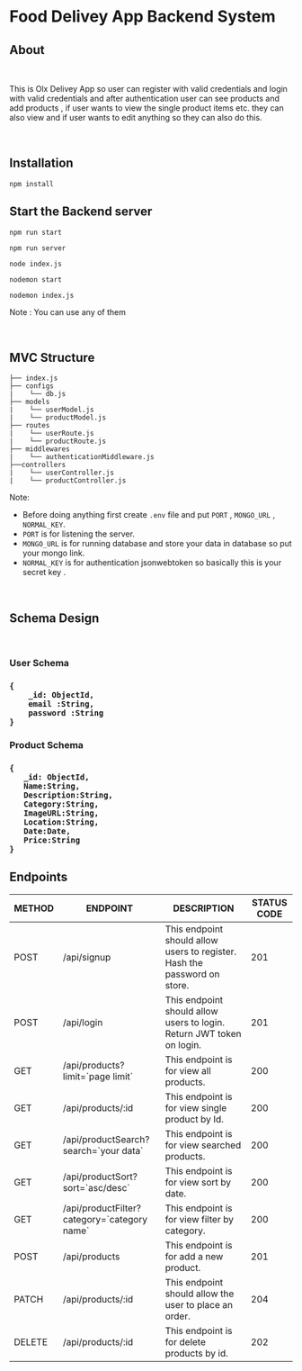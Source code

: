 # Food Delivey App Backend System

## About

<br>

This is Olx Delivey App so user can register with valid credentials and login with valid credentials and after authentication user can see products and add products ,  if user wants to view the single product items etc. they can also view and if user wants to edit anything so they can also do this.

<br>

## Installation

```
npm install
```

## Start the Backend server 

```
npm run start

npm run server

node index.js

nodemon start

nodemon index.js
```

Note : You can use any of them 

<br>

##  MVC Structure

```
├── index.js
├── configs
|    └── db.js
├── models
|    └── userModel.js
|    └── productModel.js
├── routes
|    └── userRoute.js
|    └── productRoute.js
├── middlewares
|    └── authenticationMiddleware.js
├──controllers
|    └── userController.js
|    └── productController.js
```

Note: 

- Before doing anything first create `.env` file and put `PORT` , `MONGO_URL` , `NORMAL_KEY`.
- `PORT` is for listening the server.
- `MONGO_URL` is for running database and store your data in database so put your mongo link.
- `NORMAL_KEY` is for authentication jsonwebtoken so basically this is your secret key .

<br>

## Schema Design

<br>

<h3><strong>User Schema</strong><h3>

```
{
    _id: ObjectId,
    email :String,
    password :String
}
```

<h3><strong>Product Schema</strong><h3>

```
{
   _id: ObjectId,
   Name:String,
   Description:String,
   Category:String,
   ImageURL:String,
   Location:String,
   Date:Date,
   Price:String
}
```

## Endpoints

<table>
    <thead>
        <tr>
            <th>METHOD</th>
            <th>ENDPOINT</th>
            <th>DESCRIPTION</th>
            <th>STATUS CODE</th>
        </tr>
    </thead>
    <tbody>
        <tr>
            <td>POST</td>
            <td>/api/signup</td>
            <td>This endpoint should allow users to register. Hash the password on store.</td>
            <td>201</td>
        </tr>
        <tr>
            <td>POST</td>
            <td>/api/login</td>
            <td>This endpoint should allow users to login. Return JWT token on login.</td>
            <td>201</td>
        </tr>
        <tr>
            <td>GET</td>
            <td>/api/products?limit=`page limit`</td>
            <td>This endpoint is for view all products.</td>
            <td>200</td>
        </tr>
        <tr>
            <td>GET</td>
            <td>/api/products/:id</td>
            <td>This endpoint is for view single product by Id.</td>
            <td>200</td>
        </tr>
        <tr>
            <td>GET</td>
            <td>/api/productSearch?search=`your data`</td>
            <td>This endpoint is for view searched products.</td>
            <td>200</td>
        </tr>
        <tr>
            <td>GET</td>
            <td>/api/productSort?sort=`asc/desc`</td>
            <td>This endpoint is for view sort by date.</td>
            <td>200</td>
        </tr>
        <tr>
            <td>GET</td>
            <td>/api/productFilter?category=`category name`</td>
            <td>This endpoint is for view filter by category.</td>
            <td>200</td>
        </tr>
        <tr>
            <td>POST</td>
            <td>/api/products</td>
            <td>This endpoint is for add a new product.</td>
            <td>201</td>
        </tr>
        <tr>
            <td>PATCH</td>
            <td>/api/products/:id</td>
            <td>This endpoint should allow the user to place an order.</td>
            <td>204</td>
        </tr>
        <tr>
            <td>DELETE</td>
            <td>/api/products/:id</td>
            <td>This endpoint is for delete products by id.</td>
            <td>202</td>
        </tr>
    </tbody>
</table>




